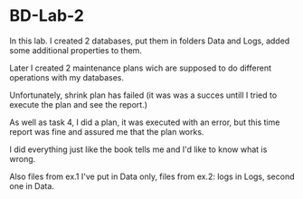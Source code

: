# BD-Lab-2

In this lab. I created 2 databases, put them in folders Data and Logs, added some additional properties to them.

Later I created 2 maintenance plans wich are supposed to do different operations with my databases.

Unfortunately, shrink plan has failed (it was was a succes untill I tried to execute the plan and see the report.)

As well as task 4, I did a plan, it was executed with an error, but this time report was fine and assured me that the plan works.

I did everything just like the book tells me and I'd like to know what is wrong.

Also files from ex.1 I've put in Data only, files from ex.2: logs in Logs, second one in Data.
